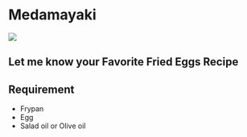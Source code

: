 # Medamayaki

<span align="center">

<img src=https://img.shields.io/badge/Recipe-001-FC02FF>

</span>

## Let me know your Favorite Fried Eggs Recipe

## Requirement
- Frypan
- Egg
- Salad oil or Olive oil
